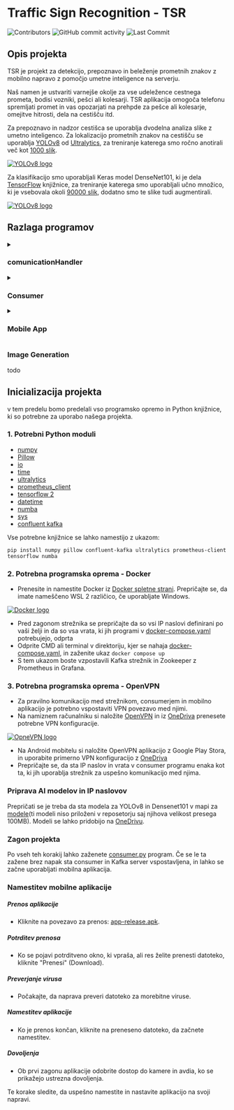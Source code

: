 # Traffic Sign Recognition - TSR
 ![Contributors](https://img.shields.io/github/contributors/Superkingpat/TSR-AI_Traffic_Sign_Recognition) ![GitHub commit activity](https://img.shields.io/github/commit-activity/t/Superkingpat/TSR-AI_Traffic_Sign_Recognition) ![Last Commit](https://img.shields.io/github/last-commit/Superkingpat/TSR-AI_Traffic_Sign_Recognition) 

## Opis projekta

TSR je projekt za detekcijo, prepoznavo in beleženje prometnih znakov z mobilno napravo z pomočjo umetne inteligence na serverju. 

Naš namen je ustvariti varnejše okolje za vse udeležence cestnega prometa, bodisi vozniki, pešci ali kolesarji. TSR aplikacija omogoča telefonu spremljati promet in vas opozarjati na prehpde za pešce ali kolesarje, omejitve hitrosti, dela na cestišču itd.

Za prepoznavo in nadzor cestišca se uporablja dvodelna analiza slike z umetno inteligenco. Za lokalizacijo prometnih znakov na cestišču se uporablja [YOLOv8](https://github.com/ultralytics/ultralytics) od [Ultralytics](https://www.ultralytics.com), za treniranje katerega smo ročno anotirali več kot [1000 slik](https://app.roboflow.com/uni-qwrlr/driving-bfdzg/browse?queryText=&pageSize=50&startingIndex=0&browseQuery=true).

[![YOLOv8 logo](https://miro.medium.com/v2/resize:fit:1358/1*YQWYPi4uoT8RcG6BPbUoVw.png)](https://github.com/ultralytics/ultralytics)

Za klasifikacijo smo uporabljali Keras model DenseNet101, ki je dela [TensorFlow](https://www.tensorflow.org/tutorials/quickstart/beginner) knjižnice, za treniranje katerega smo uporabljali učno množico, ki je vsebovala okoli [90000 slik](https://univerzamb-my.sharepoint.com/:u:/g/personal/patrik_gobec_student_um_si/EYYisBJteiZJl5q1efYQeccBIVi3znCycz9KW-ghp77Njw?e=ll0q6K), dodatno smo te slike tudi augmentirali.

[![YOLOv8 logo](https://miro.medium.com/v2/resize:fit:2560/0*BrC7o-KTt54z948C.jpg)](https://keras.io)

## Razlaga programov
<details>
<summary>

### comunicationHandler

</summary>

Program [comunicationHandler](ServerAI/comunication_handler.py) omogoča spremljanje in pošiljanje sporočil preko Kafka strežnika z uporabo knjižnice confluent-kafka-python.
##### Konstruktor
```python
 def __init__(self, server_address, consumer_group_name): 
 ```

Sprejme parametre:
- server_address: Naslov Kafka strežnika.
- consumer_group_name: Ime skupine consumerjev.

Ustvari:
- AdminClient, Consumer, Producer.

V primeru napake se sproži izjema.

##### create_topic
```python
def create_topic(self, topic_name, num_partitions, replication_factor):
```
- Ustvari nov topic z danimi parametri.
- Parametri: ime topica, število particij, replikacijski faktor.
- Sproži izjemo ob napaki.

##### delivery_report
```python
 def __delivery_report(err, msg):
```
- Callback funkcija za status dostave sporočila.
- Parametri: napaka, sporočilo.
##### set_consumer_topic_subscribtion
```python
 def set_consumer_topic_subscribtion(self, topic, auto_topic_creation=True, num_partitions=1, replication_factor=1):
```
- Subscriba consumerja na določen topic in opcijsko ustvari topic.
- Parametri: ime topica, auto-ustvarjanje, število particij, replikacijski faktor.
- Sproži izjemo ob napaki.
##### Produce
```python
  def produce(self, topic, massage):
```
- Pošlje sporočilo na določen Kafka topic.
- Parametri: ime topica, sporočilo.
- Sproži izjemo ob napaki.
##### Consume
```python
  def consume(self, timeout_len=1.0):
```
- Sprejme sporočila iz Kafka topica.
- Parametri: timeout dolžina.
- Vrne sporočilo ali None ob timeoutu.
- Sproži izjemo ob napaki.
##### end_handler
```python
  def end_handler(self):
```
- Zapre consumerja.
</details>

<details>
<summary>

### Consumer

</summary>

Program [consumer](ServerAI\consumer.py) inicializira različne števce in merilnike Prometheus za nadzor prometa in podatkov, ki jih pošilja odjemalec. Na portu 8000 je vzpostavljen Prometheus strežnik. Nalagata se modela YOLOv8 in Keras (DenseNet121) za lokalizacijo in prepoznavo prometnih znakov. Inicializira se indeks razredov z imeni znakov, ki se prepoznavajo. Ustvari se komunikacijski vmesnik (comunicationHandler) na IP naslovu strežnika in vratih 9092, ki se naroči na ustrezen topic za sprejemanje sporočil od odjemalca.
##### Inicializacija
- Ustvarijo se števci in merilniki Prometheus
- Naložita se modela TensorFlow Keras in YOLO
- Inicializira se class_index za imena razredov znakov.
##### Komunikacija in obdelava sporočil
- ComunicationHandler se naroči na topic test-pictures-flutter 
- Preverja nova sporočila
- Če je sporočilo prisotno, se dekodira in poveča se števec MOBILE_REQUESTS.
##### Obdelava slike
- Slika se shrani kot PNG za vodenje evidence
- Slika se poda YOLOv8 modelu za lokalizacijo znakov
- Za vsak zaznan znak se poveča števec ALL_SIGN_COUNT in del slike se pripravi za Keras model
##### Prepoznava
- Model napove razred znaka in njegovo zanesljivost
- Če je znak prepoznan in zanesljivost zadostuje, se poveča števec za vrsto znaka in posodobijo se pozicije na Prometheusu
- Indeks znake se doda v list
##### Posodobitev heatmape in pošiljanje rezultatov
- Če so bile zaznane pozicije znakov, se posodobi heatmapa in točke na Prometheusu 
- Seznam rezultatov se pošlje nazaj odjemalcu.
</details>

<details>
<summary>

### Mobile App

</summary>

- Razvili smo napredno mobilno aplikacijo, ki snema dogajanje na cesti in prepoznava vse prometne znake. Aplikacija vključuje več ključnih funkcionalnosti, ki izboljšajo uporabniško izkušnjo in varnost na cesti. 

- Najprej aplikacija prikazuje trenutni položaj vozila na interaktivni mapi. Uporabniki lahko vpišejo želeno destinacijo, aplikacija pa izračuna in prikaže najkrajšo pot do cilja. Med vožnjo aplikacija v realnem času zaznava prometne znake. Ko zazna prometni znak, ga prikaže na levi strani zaslona in zabeleži njegovo lokacijo na mapi. Tako imajo uporabniki vedno vpogled v trenutno prometno signalizacijo in se lahko lažje prilagajajo prometnim razmeram. 

- Poleg prepoznavanja prometnih znakov aplikacija spremlja tudi hitrost vožnje, kar uporabnikom omogoča nadzor nad hitrostjo in pripomore k varnejši vožnji. Vse te funkcionalnosti so združene v enostaven in intuitiven uporabniški vmesnik, ki voznikom pomaga pri navigaciji in zagotavljanju varnosti na cesti. 

- Aplikacija je zasnovana tako, da izboljša uporabniško izkušnjo in zagotovi vse potrebne informacije za varno in učinkovito vožnjo.

</details>

### Image Generation
todo
## Inicializacija projekta

v tem predelu bomo predelali vso programsko opremo in Python knjižnice, ki so potrebne za uporabo našega projekta.

### 1. Potrebni Python moduli

- [numpy](https://numpy.org)
- [Pillow](https://python-pillow.org)
- [io](https://docs.python.org/3/library/io.html)
- [time](https://docs.python.org/3/library/time.html)
- [ultralytics](https://pypi.org/project/ultralytics/)
- [prometheus_client](https://pypi.org/project/prometheus-client/)
- [tensorflow 2](https://www.tensorflow.org/tutorials/quickstart/beginner)
- [datetime](https://docs.python.org/3/library/datetime.html)
- [numba](https://numba.pydata.org)
- [sys](https://docs.python.org/3/library/sys.html)
- [confluent kafka](https://docs.confluent.io/platform/current/clients/confluent-kafka-python/html/index.html)

Vse potrebne knjižnice se lahko namestijo z ukazom:
```
pip install numpy pillow confluent-kafka ultralytics prometheus-client tensorflow numba
```

### 2. Potrebna programska oprema - Docker

- Prenesite in namestite Docker iz [Docker spletne strani](https://desktop.docker.com/win/main/amd64/Docker%20Desktop%20Installer.exe). Prepričajte se, da imate nameščeno WSL 2 različico, če uporabljate Windows.

[![Docker logo](https://blog.codewithdan.com/wp-content/uploads/2023/06/Docker-Logo.png)](https://www.docker.com)

- Pred zagonom strežnika se prepričajte da so vsi IP naslovi definirani po vaši želji in da so vsa vrata, ki jih programi v [docker-compose.yaml](Kafka_server\docker-compose.yml) potrebujejo, odprta
- Odprite CMD ali terminal v direktoriju, kjer se nahaja [docker-compose.yaml](Kafka_server\docker-compose.yml), in zaženite ukaz ```docker compose up```
- S tem ukazom boste vzpostavili Kafka strežnik in Zookeeper z Prometheus in Grafana.

### 3. Potrebna programska oprema - OpenVPN

- Za pravilno komunikacijo med strežnikom, consumerjem in mobilno aplikacijo je potrebno vspostaviti VPN povezavo med njimi.
- Na namiznem računalniku si naložite [OpenVPN](https://openvpn.net/client/client-connect-vpn-for-windows/) in iz [OneDriva](https://univerzamb-my.sharepoint.com/:f:/g/personal/patrik_gobec_student_um_si/Er2gpcJaEORMlxfCAjn7zBIB35p_Q3dOcjTnGAsXOKif0Q?e=94y0eR) prenesete potrebne VPN konfiguracije.

[![OpneVPN logo](https://static.100-downloads.com/media/programs/open-vpn.jpg)](https://openvpn.net/client/client-connect-vpn-for-windows/)

- Na Android mobitelu si naložite OpenVPN aplikacijo z Google Play Stora, in uporabite primerno VPN konfiguracijo z [OneDriva](https://univerzamb-my.sharepoint.com/:f:/g/personal/patrik_gobec_student_um_si/Er2gpcJaEORMlxfCAjn7zBIB35p_Q3dOcjTnGAsXOKif0Q?e=94y0eR)
- Prepričajte se, da sta IP naslov in vrata v consumer programu enaka kot ta, ki jih uporablja strežnik za uspešno komunikacijo med njima.

### Priprava AI modelov in IP naslovov

Prepričati se je treba da sta modela za YOLOv8 in Densenet101 v mapi za [modele](AI/ServerAI/models)(ti modeli niso priloženi v reposetorju saj njihova velikost presega 100MB). Modeli se lahko pridobijo na [OneDrivu](https://univerzamb-my.sharepoint.com/personal/patrik_gobec_student_um_si/_layouts/15/onedrive.aspx?id=%2Fpersonal%2Fpatrik_gobec_student_um_si%2FDocuments%2FAI-TSR%2FAI%20modeli&FolderCTID=0x012000E1D29EAE4D87534AA113FF4DD513C502&view=0).

### Zagon projekta

Po vseh teh korakij lahko zaženete [consumer.py](ServerAI\consumer.py) program. Če se le ta zažene brez napak sta consumer in Kafka server vspostavljena, in lahko se začne uporabljati mobilna aplikacija.

### Namestitev mobilne aplikacije

##### Prenos aplikacije
- Kliknite na povezavo za prenos: [app-release.apk](todo). 

##### Potrditev prenosa
- Ko se pojavi potrditveno okno, ki vpraša, ali res želite prenesti datoteko, kliknite "Prenesi" (Download). 

##### Preverjanje virusa
- Počakajte, da naprava preveri datoteko za morebitne viruse. 

##### Namestitev aplikacije
- Ko je prenos končan, kliknite na preneseno datoteko, da začnete namestitev. 

##### Dovoljenja
- Ob prvi zagonu aplikacije odobrite dostop do kamere in avdia, ko se prikažejo ustrezna dovoljenja. 

Te korake sledite, da uspešno namestite in nastavite aplikacijo na svoji napravi.
